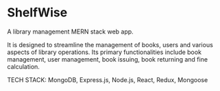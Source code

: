 # ShelfWise
A library management MERN stack web app.

It is designed to streamline the management of books, users and various aspects of library operations. Its primary functionalities include book management, user management, book issuing, book returning and fine calculation.

TECH STACK: MongoDB, Express.js, Node.js, React, Redux, Mongoose

